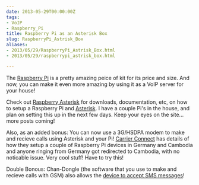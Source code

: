 ```yaml
---
date: 2013-05-29T00:00:00Z
tags:
- VoIP
- Raspberry_Pi
title: Raspberry Pi as an Asterisk Box
slug: RaspberryPi_Astrisk_Box
aliases:
- 2013/05/29/RaspberryPi_Astrisk_Box.html
- 2013/05/29/raspberrypi_astrisk_box.html

---
```

 
 
 

The [Raspberry Pi][2] is a pretty amazing peice of kit for its price and size. And now, you can make it even more amazing by using it as a VoIP server for your house! 

Check out [Raspberry Asterisk][1] for downloads, documentation, etc, on how to setup a Raspberry Pi and [Asterisk][3]. I have a couple Pi's in the house, and plan on setting this up in the next few days. Keep your eyes on the site... more posts coming!

Also, as an added bonus: You can now use a 3G/HSDPA modem to make and recieve calls using Asterisk and your Pi! [Carrier Connect][4] has details of how they setup a couple of Raspberry Pi devices in Germany and Cambodia and anyone ringing from Germany got redirected to Cambodia, with no noticable issue. Very cool stuff! Have to try this!

Double Bonous: Chan-Dongle (the software that you use to make and recieve calls with GSM) also allows the [device to accept SMS messages][5]!

[1]: http://www.raspberry-asterisk.org/
[2]: http://www.raspberrypi.org/
[3]: http://www.asterisk.org/
[4]: http://blog.carrier-connect.com/raspberry-gsm-gateway/
[5]: http://wiki.e1550.mobi/doku.php?id=usage#receive_sms_and_ussd
[6]: http://wiki.e1550.mobi/doku.php